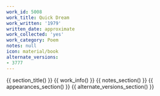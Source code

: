 ```yaml
---
work_id: 5008
work_title: Quick Dream
work_written: '1979'
written_date: approximate
work_collected: 'yes'
work_category: Poem
notes: null
icon: material/book
alternate_versions:
- 3777
---
```


{{ section_title() }}
{{ work_info() }}
{{ notes_section() }}
{{ appearances_section() }}
{{ alternate_versions_section() }}